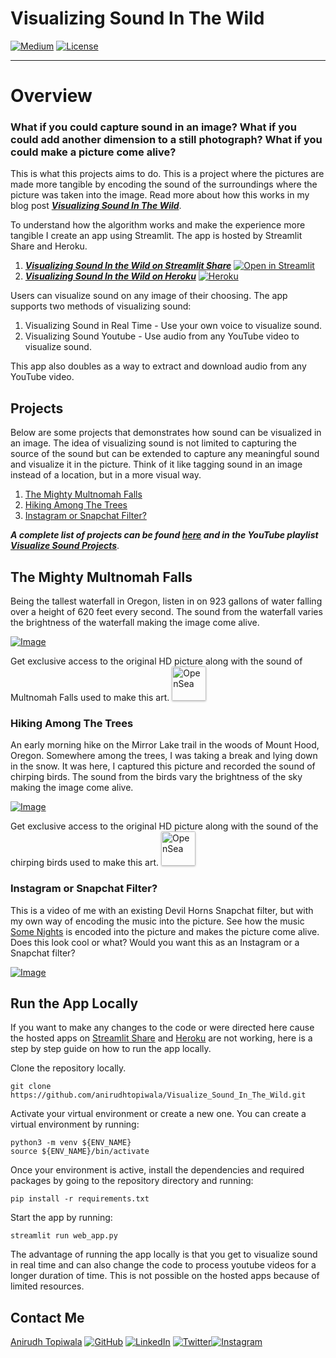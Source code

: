 # Visualizing Sound In The Wild

[![Medium](https://img.shields.io/badge/Medium-12100E?style=for-the-badge&logo=medium&logoColor=white)](https://medium.com/@topiwala.anirudh/visualizing-sound-in-the-wild-b500657b0d85)
[![License](https://img.shields.io/badge/License-Apache_2.0-blue.svg)](https://opensource.org/licenses/Apache-2.0)

---
# Overview

### What if you could capture sound in an image? What if you could add another dimension to a still photograph? What if you could make a picture come alive?

This is what this projects aims to do. This is a project where the pictures are made more tangible by encoding the sound of the surroundings where the picture was taken into the image. Read more about how this works in my blog post **[*Visualizing Sound In The Wild*](https://medium.com/@topiwala.anirudh/visualizing-sound-in-the-wild-b500657b0d85)**.

To understand how the algorithm works and make the experience more tangible I create an app using Streamlit. The app is hosted by Streamlit Share and Heroku.
1. **[*Visualizing Sound In the Wild on Streamlit Share*](https://share.streamlit.io/anirudhtopiwala/visualize_sound_in_the_wild/main/web_app.py)**  [![Open in Streamlit](https://static.streamlit.io/badges/streamlit_badge_black_white.svg)](https://share.streamlit.io/anirudhtopiwala/visualize_sound_in_the_wild/main/web_app.py)
2. **[*Visualizing Sound In the Wild on Heroku*](https://visualize-sound.herokuapp.com/)**  [![Heroku](https://img.shields.io/badge/heroku-%23430098.svg?style=for-the-badge&logo=heroku&logoColor=white)](https://visualize-sound.herokuapp.com/)


Users can visualize sound on any image of their choosing. The app supports two methods of visualizing sound:
1. Visualizing Sound in Real Time - Use your own voice to visualize sound.
2. Visualizing Sound Youtube - Use audio from any YouTube video to visualize sound.

This app also doubles as a way to extract and download audio from any YouTube video.

## Projects
Below are some projects that demonstrates how sound can be visualized in an image. The idea of visualizing sound is not limited to capturing the source of the sound but can be extended to capture any meaningful sound and visualize it in the picture. Think of it like tagging sound in an image instead of a location, but in a more visual way.

1. [The Mighty Multnomah Falls](https://github.com/anirudhtopiwala/Visualize_Sound_In_The_Wild#The-Mighty-Multnomah-Falls)
2. [Hiking Among The Trees](https://github.com/anirudhtopiwala/Visualize_Sound_In_The_Wild#Hiking-Among-The-Trees)
3. [Instagram or Snapchat Filter?](https://github.com/anirudhtopiwala/Visualize_Sound_In_The_Wild#Instagram-or-Snapchat-Filter)


***A complete list of projects can be found [here](https://github.com/anirudhtopiwala/Visualize_Sound_In_The_Wild/blob/main/projects/PROJECTS.md#Visualizing-Sound-In-The-Wild) and in the YouTube playlist [Visualize Sound Projects](https://youtube.com/playlist?list=PLwL956DTEkdkA0pt-GFHNQqifHVksmZjY)***.

## The Mighty Multnomah Falls
Being the tallest waterfall in Oregon, listen in on 923 gallons of water falling over a height of 620 feet every second. The sound from the waterfall varies the brightness of the waterfall making the image come alive.

[![Image](https://img.youtube.com/vi/YdY4I7n0Cpw/0.jpg)](https://www.youtube.com/watch?v=YdY4I7n0Cpw)

Get exclusive access to the original HD picture along with the sound of Multnomah Falls used to make this art. <a href="https://opensea.io/assets/0x495f947276749ce646f68ac8c248420045cb7b5e/46670013259754365806976296485688128176995984954052073858673724124976090447873/" title="Buy on OpenSea" target="_blank"><img style="width:55px; border-radius:2px; box-shadow: 0px 1px 3px rgba(0, 0, 0, 0.25);" src="https://storage.googleapis.com/opensea-static/Logomark/Badge%20-%20Available%20On%20-%20Dark.png" alt="OpenSea" /></a>


### Hiking Among The Trees
An early morning hike on the Mirror Lake trail in the woods of Mount Hood, Oregon. Somewhere among the trees, I was taking a break and lying down in the snow. It was here, I captured this picture and recorded the sound of chirping birds. The sound from the birds vary the brightness of the sky making the image come alive.

[![Image](https://img.youtube.com/vi/XUllsgl0diw/0.jpg)](https://www.youtube.com/watch?v=XUllsgl0diw)

Get exclusive access to the original HD picture along with the sound of the chirping birds used to make this art. <a href="https://opensea.io/assets/0x495f947276749ce646f68ac8c248420045cb7b5e/46670013259754365806976296485688128176995984954052073858673724126075602075649/" title="Buy on OpenSea" target="_blank"><img style="width:55px; border-radius:2px; box-shadow: 0px 1px 3px rgba(0, 0, 0, 0.25);" src="https://storage.googleapis.com/opensea-static/Logomark/Badge%20-%20Available%20On%20-%20Dark.png" alt="OpenSea" /></a>

### Instagram or Snapchat Filter?
This is a video of me with an existing Devil Horns Snapchat filter, but with my own way of encoding the music into the picture. See how the music [Some Nights](https://www.youtube.com/watch?v=qQkBeOisNM0) is encoded into the picture and makes the picture come alive. Does this look cool or what?  Would you want this as an Instagram or a Snapchat filter?

[![Image](https://img.youtube.com/vi/nDn1x1KHtOQ/0.jpg)](https://www.youtube.com/watch?v=nDn1x1KHtOQ)

## Run the App Locally
If you want to make any changes to the code or were directed here cause the hosted apps on [Streamlit Share](https://share.streamlit.io/anirudhtopiwala/visualize_sound_in_the_wild/main/web_app.py) and [Heroku](https://visualize-sound.herokuapp.com) are not working, here is a step by step guide on how to run the app locally.

Clone the repository locally.
```
git clone https://github.com/anirudhtopiwala/Visualize_Sound_In_The_Wild.git
```
Activate your virtual environment or create a new one. You can create a virtual environment by running:
```
python3 -m venv ${ENV_NAME}
source ${ENV_NAME}/bin/activate
```

Once your environment is active, install the dependencies and required packages by going to the repository directory and running:
```
pip install -r requirements.txt
```
Start the app by running:
```
streamlit run web_app.py
```

The advantage of running the app locally is that you get to visualize sound in real time and can also change the code to process youtube videos for a longer duration of time. This is not possible on the hosted apps because of limited resources.


## Contact Me
[Anirudh Topiwala](https://anirudhtopiwala.com/) [![GitHub](https://img.shields.io/badge/github-%23121011.svg?style=for-the-badge&logo=github&logoColor=white)](https://github.com/anirudhtopiwala/) [![LinkedIn](https://img.shields.io/badge/linkedin-%230077B5.svg?style=for-the-badge&logo=linkedin&logoColor=white)](https://www.linkedin.com/in/anirudhtopiwala/) [![Twitter](https://img.shields.io/badge/<handle>-%231DA1F2.svg?style=for-the-badge&logo=Twitter&logoColor=white)](https://twitter.com/TopiwalaAnirudh)[![Instagram](https://img.shields.io/badge/<handle>-%23E4405F.svg?style=for-the-badge&logo=Instagram&logoColor=white)](https://www.instagram.com/visualize_sound/)
